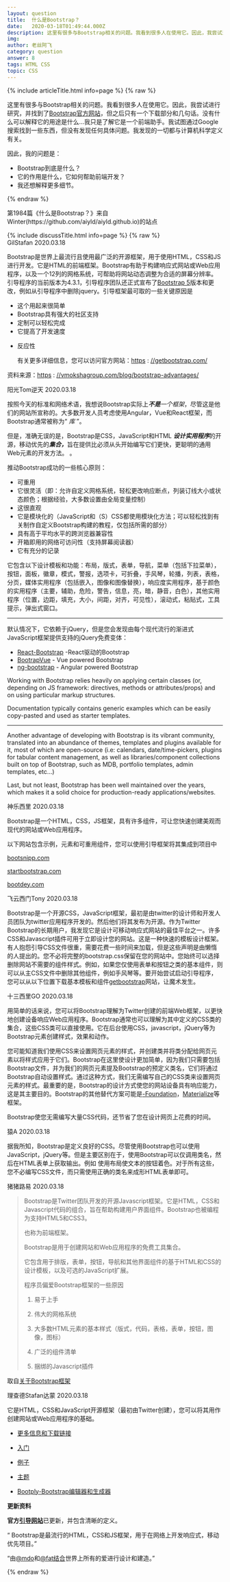 ```yaml
---
layout: question
title:  什么是Bootstrap？
date:   2020-03-18T01:49:44.000Z
description: 这里有很多与Bootstrap相关的问题。我看到很多人在使用它。因此，我尝试进行研究，并找到了Bootstrap官方网站，但之后只有一个下载部分和几句话。...
img: 
author: 老丝阿飞
category: question
answer: 8
tags: HTML CSS
topic: CSS
---
```

<div class="article-root">
  <div class="article">
    {% include articleTitle.html info=page %}
    {% raw %}
    <div class="article-content"><p><font style="vertical-align: inherit;"><font style="vertical-align: inherit;">这里有很多与Bootstrap相关的问题。</font><font style="vertical-align: inherit;">我看到很多人在使用它。</font><font style="vertical-align: inherit;">因此，我尝试进行研究，并找到了</font></font><a href="http://getbootstrap.com/" rel="noreferrer"><font style="vertical-align: inherit;"><font style="vertical-align: inherit;">Bootstrap官方网站</font></font></a><font style="vertical-align: inherit;"><font style="vertical-align: inherit;">，但之后只有一个下载部分和几句话。</font><font style="vertical-align: inherit;">没有什么可以解释它的用途是什么...我只是了解它是一个前端助手。</font><font style="vertical-align: inherit;">我试图通过Google搜索找到一些东西，但没有发现任何具体问题。</font><font style="vertical-align: inherit;">我发现的一切都与计算机科学定义有关。</font></font></p>

<p><font style="vertical-align: inherit;"><font style="vertical-align: inherit;">因此，我的问题是： </font></font></p>

<ul>
<li><font style="vertical-align: inherit;"><font style="vertical-align: inherit;">Bootstrap到底是什么？</font></font></li>
<li><font style="vertical-align: inherit;"><font style="vertical-align: inherit;">它的作用是什么，它如何帮助前端开发？</font></font></li>
<li><font style="vertical-align: inherit;"><font style="vertical-align: inherit;">我还想解释更多细节。</font></font></li>
</ul></div>
    {% endraw %}
  </div>
  <p class="winter_mark">第1984篇《什么是Bootstrap？》来自Winter(https://github.com/aiyld/aiyld.github.io)的站点</p>
  <div class="discuss-wrapper">
    {% include discussTitle.html info=page %}
    {% raw %}
    <div class="discuss-item">
        <div class="discuss-parent">
          <div class="discuss-meta">
            <span class="discuss-user">GilStafan</span>
            <span class="discuss-time">2020.03.18</span>
          </div>
          <div class="discuss-comment"><p><font style="vertical-align: inherit;"><font style="vertical-align: inherit;">Bootstrap是世界上最流行且使用最广泛的开源框架，用于使用HTML，CSS和JS进行开发。</font><font style="vertical-align: inherit;">它是HTML的前端框架。</font><font style="vertical-align: inherit;">Bootstrap有助于构建响应式网站或Web应用程序，以及一个12列的网格系统，可帮助将网站动态调整为合适的屏幕分辨率。</font><font style="vertical-align: inherit;">引导程序的当前版本为4.3.1，引导程序团队还正式宣布了</font></font><a href="https://themeselection.com/bootstrap-5-release-date-major-updates/" rel="nofollow noreferrer"><font style="vertical-align: inherit;"><font style="vertical-align: inherit;">Bootstrap 5</font></font></a><font style="vertical-align: inherit;"><font style="vertical-align: inherit;">版本和更改，例如从引导程序中删除jquery。</font><font style="vertical-align: inherit;">引导框架最可取的一些关键原因是</font></font></p>

<ul>
<li><font style="vertical-align: inherit;"><font style="vertical-align: inherit;">这个用起来很简单</font></font></li>
<li><font style="vertical-align: inherit;"><font style="vertical-align: inherit;">Bootstrap具有强大的社区支持</font></font></li>
<li><font style="vertical-align: inherit;"><font style="vertical-align: inherit;">定制可以轻松完成</font></font></li>
<li><font style="vertical-align: inherit;"><font style="vertical-align: inherit;">它提高了开发速度</font></font></li>
<li><p><font style="vertical-align: inherit;"><font style="vertical-align: inherit;">反应性</font></font></p>

<p><font style="vertical-align: inherit;"><font style="vertical-align: inherit;">有关更多详细信息，您可以访问官方网站：</font><a href="https://getbootstrap.com/" rel="nofollow noreferrer"><font style="vertical-align: inherit;">https</font></a><font style="vertical-align: inherit;"> : </font></font><a href="https://getbootstrap.com/" rel="nofollow noreferrer"><font style="vertical-align: inherit;"><font style="vertical-align: inherit;">//getbootstrap.com/</font></font></a></p></li>
</ul>

<p><font style="vertical-align: inherit;"><font style="vertical-align: inherit;">资料来源：</font><a href="https://vmokshagroup.com/blog/bootstrap-advantages/" rel="nofollow noreferrer"><font style="vertical-align: inherit;">https</font></a><font style="vertical-align: inherit;"> : </font></font><a href="https://vmokshagroup.com/blog/bootstrap-advantages/" rel="nofollow noreferrer"><font style="vertical-align: inherit;"><font style="vertical-align: inherit;">//vmokshagroup.com/blog/bootstrap-advantages/</font></font></a></p></div>
        </div></div><div class="discuss-item">
        <div class="discuss-parent">
          <div class="discuss-meta">
            <span class="discuss-user">阳光Tom逆天</span>
            <span class="discuss-time">2020.03.18</span>
          </div>
          <div class="discuss-comment"><p><font style="vertical-align: inherit;"><font style="vertical-align: inherit;">按照今天的标准和网络术语，我想说Bootstrap实际上</font></font><strong><em><font style="vertical-align: inherit;"><font style="vertical-align: inherit;">不是</font></font></em></strong><em><font style="vertical-align: inherit;"><font style="vertical-align: inherit;">一个框架</font></font></em><font style="vertical-align: inherit;"><font style="vertical-align: inherit;">，尽管这是他们的网站所宣称的。</font><font style="vertical-align: inherit;">大多数开发人员考虑使用Angular，Vue和React框架，而Bootstrap通常被称为“ </font></font><em><font style="vertical-align: inherit;"><font style="vertical-align: inherit;">库</font></font></em><font style="vertical-align: inherit;"><font style="vertical-align: inherit;"> ”。</font></font></p>

<p><font style="vertical-align: inherit;"><font style="vertical-align: inherit;">但是，准确无误的是，Bootstrap是</font><font style="vertical-align: inherit;">CSS，JavaScript和HTML </font><strong><em><font style="vertical-align: inherit;">设计实用程序</font></em></strong><font style="vertical-align: inherit;">的开源，移动优先的</font></font><strong><em><font style="vertical-align: inherit;"><font style="vertical-align: inherit;">集合，</font></font></em></strong><font style="vertical-align: inherit;"><font style="vertical-align: inherit;">旨在提供比必须从头开始编写它们更快，更聪明的通用Web元素的开发方法。 。</font></font><strong><em><font style="vertical-align: inherit;"></font></em></strong><font style="vertical-align: inherit;"></font></p>

<p><font style="vertical-align: inherit;"><font style="vertical-align: inherit;">推动Bootstrap成功的一些核心原则：</font></font></p>

<ul>
<li><font style="vertical-align: inherit;"><font style="vertical-align: inherit;">可重用</font></font></li>
<li><font style="vertical-align: inherit;"><font style="vertical-align: inherit;">它很灵活（即：允许自定义网格系统，轻松更改响应断点，列装订线大小或状态颜色；根据经验，大多数设置由全局变量控制）</font></font></li>
<li><font style="vertical-align: inherit;"><font style="vertical-align: inherit;">这很直观</font></font></li>
<li><font style="vertical-align: inherit;"><font style="vertical-align: inherit;">它是模块化的（JavaScript和（S）CSS都使用模块化方法；可以轻松找到有关制作自定义Bootstrap构建的教程，仅包括所需的部分）</font></font></li>
<li><font style="vertical-align: inherit;"><font style="vertical-align: inherit;">具有高于平均水平的跨浏览器兼容性</font></font></li>
<li><font style="vertical-align: inherit;"><font style="vertical-align: inherit;">开箱即用的网络可访问性（支持屏幕阅读器）</font></font></li>
<li><font style="vertical-align: inherit;"><font style="vertical-align: inherit;">它有充分的记录</font></font></li>
</ul>

<p><font style="vertical-align: inherit;"><font style="vertical-align: inherit;">它包含以下设计模板和功能：布局，版式，表单，导航，菜单（包括下拉菜单），按钮，面板，徽章，模式，警报，选项卡，可折叠，手风琴，轮播，列表，表格，分页，媒体实用程序（包括嵌入，图像和图像替换），响应度实用程序，基于颜色的实用程序（主要，辅助，危险，警告，信息，亮，暗，静音，白色），其他实用程序（位置，边距，填充，大小，间距，对齐，可见性），滚动式，粘贴式，工具提示，弹出式窗口。</font></font></p>

<hr>

<p><font style="vertical-align: inherit;"><font style="vertical-align: inherit;">默认情况下，它依赖于jQuery，但是您会发现由每个现代流行的渐进式JavaScript框架提供支持的jQuery免费变体： </font></font></p>

<ul>
<li><a href="https://react-bootstrap.github.io/" rel="nofollow noreferrer"><font style="vertical-align: inherit;"><font style="vertical-align: inherit;">React-Bootstrap</font></font></a><font style="vertical-align: inherit;"><font style="vertical-align: inherit;"> -React驱动的Bootstrap</font></font></li>
<li><a href="https://bootstrap-vue.js.org/" rel="nofollow noreferrer">BootrapVue</a> - Vue powered Bootstrap</li>
<li><a href="https://ng-bootstrap.github.io/#/home" rel="nofollow noreferrer">ng-bootstrap</a> - Angular powered Bootstrap</li>
</ul>

<p>Working with Bootstrap relies heavily on applying certain classes (or, depending on JS framework: directives, methods or attributes/props) and on using particular markup structures. </p>

<p>Documentation typically contains generic examples which can be easily copy-pasted and used as starter templates.</p>

<hr>

<p>Another advantage of developing with Bootstrap is its vibrant community, translated into an abundance of themes, templates and plugins available for it, most of which are open-source (i.e: calendars, date/time-pickers, plugins for tabular content management, as well as libraries/component collections built on top of Bootstrap, such as MDB, portfolio templates, admin templates, etc...)</p>

<p>Last, but not least, Bootstrap has been well maintained over the years, which makes it a solid choice for production-ready applications/websites.</p></div>
        </div></div><div class="discuss-item">
        <div class="discuss-parent">
          <div class="discuss-meta">
            <span class="discuss-user">神乐西里</span>
            <span class="discuss-time">2020.03.18</span>
          </div>
          <div class="discuss-comment"><p><font style="vertical-align: inherit;"><font style="vertical-align: inherit;">Bootstrap是一个HTML，CSS，JS框架，具有许多组件，可让您快速创建美观而现代的网站或Web应用程序。 </font></font></p>

<p><font style="vertical-align: inherit;"><font style="vertical-align: inherit;">以下网站包含示例，元素和可重用组件，您可以使用引导框架将其集成到项目中</font></font></p>

<p><a href="https://bootsnipp.com" rel="nofollow noreferrer"><font style="vertical-align: inherit;"><font style="vertical-align: inherit;">bootsnipp.com</font></font></a></p>

<p><a href="https://startbootstrap.com/snippets/" rel="nofollow noreferrer"><font style="vertical-align: inherit;"><font style="vertical-align: inherit;">startbootstrap.com</font></font></a></p>

<p><a href="https://www.bootdey.com/" rel="nofollow noreferrer"><font style="vertical-align: inherit;"><font style="vertical-align: inherit;">bootdey.com</font></font></a></p></div>
        </div></div><div class="discuss-item">
        <div class="discuss-parent">
          <div class="discuss-meta">
            <span class="discuss-user">飞云西门Tony</span>
            <span class="discuss-time">2020.03.18</span>
          </div>
          <div class="discuss-comment"><p><font style="vertical-align: inherit;"><font style="vertical-align: inherit;">Bootstrap是一个开源CSS，JavaScript框架，最初是由twitter的设计师和开发人员团队为twitter应用程序开发的。</font><font style="vertical-align: inherit;">然后他们将其发布为开源。</font><font style="vertical-align: inherit;">作为Twitter Bootstrap的长期用户，我发现它是设计可移动响应式网站的最佳平台之一。</font><font style="vertical-align: inherit;">许多CSS和Javascript插件可用于立即设计您的网站。</font><font style="vertical-align: inherit;">这是一种快速的模板设计框架。</font><font style="vertical-align: inherit;">有人抱怨引导CSS文件很重，需要花费一些时间来加载，但是这些声明是由懒惰的人提出的。</font><font style="vertical-align: inherit;">您不必将完整的bootstrap.css保留在您的网站中。</font><font style="vertical-align: inherit;">您始终可以选择删除网站不需要的组件样式。</font><font style="vertical-align: inherit;">例如，</font><font style="vertical-align: inherit;">如果您仅使用表单和按钮之类的基本组件，则可以从主CSS文件中删除其他组件，例如手风琴等。</font><font style="vertical-align: inherit;">要开始尝试启动引导程序，您可以从以下位置下载基本模板和组件</font></font><a href="http://getbootstrap.com/getting-started/" rel="noreferrer"><font style="vertical-align: inherit;"><font style="vertical-align: inherit;">getbootstrap</font></font></a><font style="vertical-align: inherit;"><font style="vertical-align: inherit;">网站，让魔术发生。</font></font></p></div>
        </div></div><div class="discuss-item">
        <div class="discuss-parent">
          <div class="discuss-meta">
            <span class="discuss-user">十三西里GO</span>
            <span class="discuss-time">2020.03.18</span>
          </div>
          <div class="discuss-comment"><p><font style="vertical-align: inherit;"><font style="vertical-align: inherit;">用简单的话来说，您可以将Bootstrap理解为Twitter创建的前端Web框架，以更快地创建设备响应Web应用程序。</font><font style="vertical-align: inherit;">Bootstrap通常也可以理解为其中定义的CSS类的集合，这些CSS类可以直接使用。</font><font style="vertical-align: inherit;">它在后台使用CSS，javascript，jQuery等为Bootstrap元素创建样式，效果和动作。</font></font></p>

<p><font style="vertical-align: inherit;"><font style="vertical-align: inherit;">您可能知道我们使用CSS来设置网页元素的样式，并创建类并将类分配给网页元素以将样式应用于它们。</font><font style="vertical-align: inherit;">Bootstrap在这里使设计更加简单，因为我们只需要包括Bootstrap文件，并为我们的网页元素提及Bootstrap的预定义类名，它们将通过Bootstrap自动设置样式。</font><font style="vertical-align: inherit;">通过这种方式，我们无需编写自己的CSS类来设置网页元素的样式。</font><font style="vertical-align: inherit;">最重要的是，Bootstrap的设计方式使您的网站设备具有响应能力，这是其主要目的。</font><font style="vertical-align: inherit;">Bootstrap的其他替代方案可能是</font></font><a href="https://foundation.zurb.com/" rel="nofollow noreferrer"><font style="vertical-align: inherit;"><font style="vertical-align: inherit;">-Foundation</font></font></a><font style="vertical-align: inherit;"><font style="vertical-align: inherit;">，</font></font><a href="http://materializecss.com/" rel="nofollow noreferrer"><font style="vertical-align: inherit;"><font style="vertical-align: inherit;">Materialize</font></font></a><font style="vertical-align: inherit;"><font style="vertical-align: inherit;">等框架。</font></font></p>

<p><font style="vertical-align: inherit;"><font style="vertical-align: inherit;">Bootstrap使您无需编写大量CSS代码，还节省了您在设计网页上花费的时间。 </font></font></p></div>
        </div></div><div class="discuss-item">
        <div class="discuss-parent">
          <div class="discuss-meta">
            <span class="discuss-user">猿A</span>
            <span class="discuss-time">2020.03.18</span>
          </div>
          <div class="discuss-comment"><p><font style="vertical-align: inherit;"><font style="vertical-align: inherit;">据我所知，Bootstrap是定义良好的CSS。</font><font style="vertical-align: inherit;">尽管使用Bootstrap也可以使用JavaScript，jQuery等。但是主要区别在于，使用Bootstrap可以仅调用类名，然后在HTML表单上获取输出。</font><font style="vertical-align: inherit;">例如 </font><font style="vertical-align: inherit;">使用布局使文本的按钮着色。</font><font style="vertical-align: inherit;">对于所有这些，您不必编写CSS文件，而只需使用正确的类名来成形HTML表单即可。</font></font></p></div>
        </div></div><div class="discuss-item">
        <div class="discuss-parent">
          <div class="discuss-meta">
            <span class="discuss-user">猪猪路易</span>
            <span class="discuss-time">2020.03.18</span>
          </div>
          <div class="discuss-comment"><blockquote>
  <p><font style="vertical-align: inherit;"><font style="vertical-align: inherit;">Bootstrap是Twitter团队开发的开源Javascript框架。</font><font style="vertical-align: inherit;">它是HTML，CSS和Javascript代码的组合，旨在帮助构建用户界面组件。</font><font style="vertical-align: inherit;">Bootstrap也被编程为支持HTML5和CSS3。</font></font></p>
  
  <p><font style="vertical-align: inherit;"><font style="vertical-align: inherit;">也称为前端框架。</font></font></p>
  
  <p><font style="vertical-align: inherit;"><font style="vertical-align: inherit;">Bootstrap是用于创建网站和Web应用程序的免费工具集合。</font></font></p>
  
  <p><font style="vertical-align: inherit;"><font style="vertical-align: inherit;">它包含用于排版，表单，按钮，导航和其他界面组件的基于HTML和CSS的设计模板，以及可选的JavaScript扩展。</font></font></p>
  
  <p><font style="vertical-align: inherit;"><font style="vertical-align: inherit;">程序员偏爱Bootstrap框架的一些原因</font></font></p>
  
  <ol>
  <li><p><font style="vertical-align: inherit;"><font style="vertical-align: inherit;">易于上手</font></font></p></li>
  <li><p><font style="vertical-align: inherit;"><font style="vertical-align: inherit;">伟大的网格系统</font></font></p></li>
  <li><p><font style="vertical-align: inherit;"><font style="vertical-align: inherit;">大多数HTML元素的基本样式（版式，代码，表格，表单，按钮，图像，图标）</font></font></p></li>
  <li><p><font style="vertical-align: inherit;"><font style="vertical-align: inherit;">广泛的组件清单</font></font></p></li>
  <li><p><font style="vertical-align: inherit;"><font style="vertical-align: inherit;">捆绑的Javascript插件</font></font></p></li>
  </ol>
</blockquote>

<p><font style="vertical-align: inherit;"><font style="vertical-align: inherit;">取自</font></font><a href="http://www.queryhome.com/51419/about-bootstrap-framework" rel="noreferrer"><font style="vertical-align: inherit;"><font style="vertical-align: inherit;">关于Bootstrap框架</font></font></a></p></div>
        </div></div><div class="discuss-item">
        <div class="discuss-parent">
          <div class="discuss-meta">
            <span class="discuss-user">理查德Stafan达蒙</span>
            <span class="discuss-time">2020.03.18</span>
          </div>
          <div class="discuss-comment"><p><font style="vertical-align: inherit;"><font style="vertical-align: inherit;">它是HTML，CSS和JavaScript开源框架（最初由Twitter创建），您可以将其用作创建网站或Web应用程序的基础。 </font></font></p>

<ul>
<li><p><a href="https://stackoverflow.com/tags/twitter-bootstrap/info"><font style="vertical-align: inherit;"><font style="vertical-align: inherit;">更多信息和下载链接</font></font></a></p></li>
<li><p><a href="http://getbootstrap.com/getting-started/" rel="noreferrer"><font style="vertical-align: inherit;"><font style="vertical-align: inherit;">入门</font></font></a></p></li>
<li><p><a href="http://bootsnipp.com/" rel="noreferrer"><font style="vertical-align: inherit;"><font style="vertical-align: inherit;">例子</font></font></a></p></li>
<li><p><a href="http://bootswatch.com/" rel="noreferrer"><font style="vertical-align: inherit;"><font style="vertical-align: inherit;">主题</font></font></a></p></li>
<li><p><a href="http://www.bootply.com/" rel="noreferrer"><font style="vertical-align: inherit;"><font style="vertical-align: inherit;">Bootply-Bootstrap编辑器和生成器</font></font></a></p></li>
</ul>

<p><strong><font style="vertical-align: inherit;"><font style="vertical-align: inherit;">更新资料</font></font></strong></p>

<p><strong><font style="vertical-align: inherit;"><font style="vertical-align: inherit;">官方</font></font><a href="http://getbootstrap.com/" rel="noreferrer"><font style="vertical-align: inherit;"><font style="vertical-align: inherit;">引导网站</font></font></a></strong><font style="vertical-align: inherit;"><font style="vertical-align: inherit;">已更新，并包含清晰的定义。</font></font></p>

<p><font style="vertical-align: inherit;"><font style="vertical-align: inherit;">“ Bootstrap是最流行的HTML，CSS和JS框架，用于在网络上开发响应式，移动优先项目。”</font></font></p>

<p><font style="vertical-align: inherit;"><font style="vertical-align: inherit;">“由</font></font><a href="https://twitter.com/mdo" rel="noreferrer"><font style="vertical-align: inherit;"><font style="vertical-align: inherit;">@mdo</font></font></a><font style="vertical-align: inherit;"><font style="vertical-align: inherit;">和</font></font><a href="https://twitter.com/fat" rel="noreferrer"><font style="vertical-align: inherit;"><font style="vertical-align: inherit;">@fat结合</font></font></a><font style="vertical-align: inherit;"><font style="vertical-align: inherit;">世界上所有的爱进行设计和建造</font><font style="vertical-align: inherit;">。”</font></font></p></div>
        </div></div>
    {% endraw %}
  </div>
<div>
